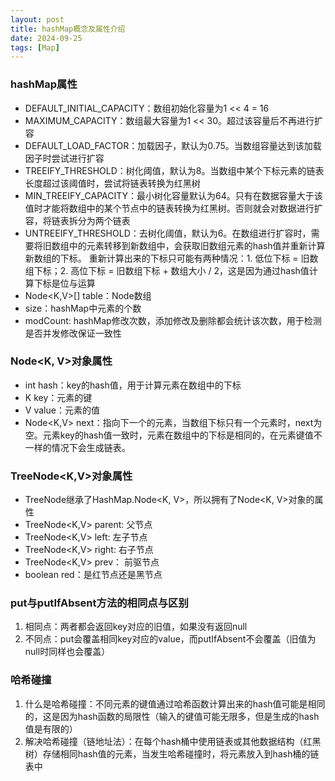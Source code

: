 ```yaml
---
layout: post
title: hashMap概念及属性介绍
date: 2024-09-25
tags: [Map]
---
```


### hashMap属性
- DEFAULT_INITIAL_CAPACITY：数组初始化容量为1 << 4 = 16
- MAXIMUM_CAPACITY：数组最大容量为1 << 30。超过该容量后不再进行扩容
- DEFAULT_LOAD_FACTOR：加载因子，默认为0.75。当数组容量达到该加载因子时尝试进行扩容
- TREEIFY_THRESHOLD：树化阈值，默认为8。当数组中某个下标元素的链表长度超过该阈值时，尝试将链表转换为红黑树
- MIN_TREEIFY_CAPACITY：最小树化容量默认为64。只有在数据容量大于该值时才能将数组中的某个节点中的链表转换为红黑树。否则就会对数据进行扩容，将链表拆分为两个链表
- UNTREEIFY_THRESHOLD：去树化阈值，默认为6。在数组进行扩容时，需要将旧数组中的元素转移到新数组中，会获取旧数组元素的hash值并重新计算新数组的下标。
重新计算出来的下标只可能有两种情况：1. 低位下标 = 旧数组下标；2. 高位下标 = 旧数组下标 + 数组大小 / 2，这是因为通过hash值计算下标是位与运算
- Node<K,V>[] table：Node数组
- size：hashMap中元素的个数
- modCount: hashMap修改次数，添加修改及删除都会统计该次数，用于检测是否并发修改保证一致性

### Node<K, V>对象属性
- int hash：key的hash值，用于计算元素在数组中的下标
- K key：元素的键
- V value：元素的值
- Node<K,V> next：指向下一个的元素，当数组下标只有一个元素时，next为空。元素key的hash值一致时，元素在数组中的下标是相同的，在元素键值不一样的情况下会生成链表。

### TreeNode<K,V>对象属性
- TreeNode继承了HashMap.Node<K, V>，所以拥有了Node<K, V>对象的属性
- TreeNode<K,V> parent: 父节点
- TreeNode<K,V> left: 左子节点
- TreeNode<K,V> right: 右子节点
- TreeNode<K,V> prev： 前驱节点
- boolean red：是红节点还是黑节点

### put与putIfAbsent方法的相同点与区别
1. 相同点：两者都会返回key对应的旧值，如果没有返回null
2. 不同点：put会覆盖相同key对应的value，而putIfAbsent不会覆盖（旧值为null时同样也会覆盖）

### 哈希碰撞
1. 什么是哈希碰撞：不同元素的键值通过哈希函数计算出来的hash值可能是相同的，这是因为hash函数的局限性（输入的键值可能无限多，但是生成的hash值是有限的）
2. 解决哈希碰撞（链地址法）：在每个hash桶中使用链表或其他数据结构（红黑树）存储相同hash值的元素，当发生哈希碰撞时，将元素放入到hash桶的链表中
